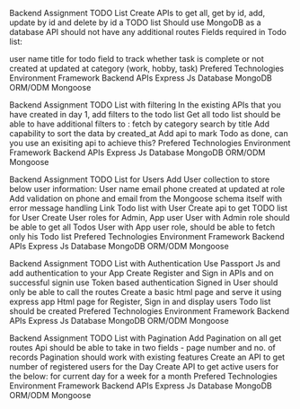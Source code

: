 Backend Assignment
TODO List
Create APIs to get all, get by id, add, update by id and delete by id a TODO list
Should use MongoDB as a database
API should not have any additional routes
Fields required in Todo list:

user name
title for todo
field to track whether task is complete or not
created at
updated at
category (work, hobby, task)
Prefered Technologies
Environment Framework
Backend APIs Express Js
Database MongoDB
ORM/ODM Mongoose

Backend Assignment
TODO List with filtering
In the existing APIs that you have created in day 1, add filters to the todo list
Get all todo list should be able to have additional filters to :
fetch by category
search by title
Add capability to sort the data by created_at
Add api to mark Todo as done, can you use an exisiting api to achieve this?
Prefered Technologies
Environment Framework
Backend APIs Express Js
Database MongoDB
ORM/ODM Mongoose

Backend Assignment
TODO List for Users
Add User collection to store below user information:
User name
email
phone
created at
updated at
role
Add validation on phone and email from the Mongoose schema itself with error message handling
Link Todo list with User
Create api to get TODO list for User
Create User roles for Admin, App user
User with Admin role should be able to get all Todos
User with App user role, should be able to fetch only his Todo list
Prefered Technologies
Environment Framework
Backend APIs Express Js
Database MongoDB
ORM/ODM Mongoose

Backend Assignment
TODO List with Authentication
Use Passport Js and add authentication to your App
Create Register and Sign in APIs and on successful signin use Token based authentication
Signed in User should only be able to call the routes
Create a basic html page and serve it using express app
Html page for Register, Sign in and display users Todo list should be created
Prefered Technologies
Environment Framework
Backend APIs Express Js
Database MongoDB
ORM/ODM Mongoose

Backend Assignment
TODO List with Pagination
Add Pagination on all get routes
Api should be able to take in two fields - page number and no. of records
Pagination should work with existing features
Create an API to get number of registered users for the Day
Create API to get active users for the below:
for current day
for a week
for a month
Prefered Technologies
Environment Framework
Backend APIs Express Js
Database MongoDB
ORM/ODM Mongoose
